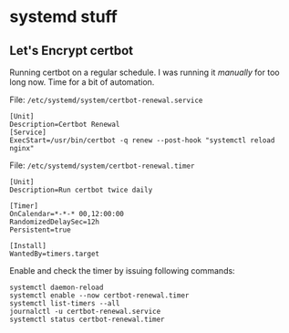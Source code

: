 # systemd stuff

## Let's Encrypt certbot

Running certbot on a regular schedule.
I was running it *manually* for too long now. Time for a bit of automation.

File: `/etc/systemd/system/certbot-renewal.service`

```
[Unit]
Description=Certbot Renewal
[Service]
ExecStart=/usr/bin/certbot -q renew --post-hook "systemctl reload nginx"
```

File: `/etc/systemd/system/certbot-renewal.timer`

```
[Unit]
Description=Run certbot twice daily

[Timer]
OnCalendar=*-*-* 00,12:00:00
RandomizedDelaySec=12h
Persistent=true

[Install]
WantedBy=timers.target
```

Enable and check the timer by issuing following commands:

```
systemctl daemon-reload
systemctl enable --now certbot-renewal.timer
systemctl list-timers --all
journalctl -u certbot-renewal.service
systemctl status certbot-renewal.timer
```
